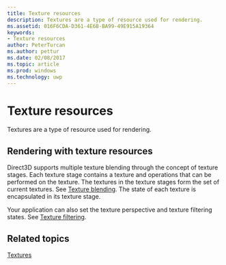 ---title: Texture resourcesdescription: Textures are a type of resource used for rendering.ms.assetid: 016F6CDA-D361-4E6B-BA99-49E915A19364keywords:- Texture resourcesauthor: PeterTurcanms.author: petturms.date: 02/08/2017ms.topic: articlems.prod: windowsms.technology: uwp---# Texture resourcesTextures are a type of resource used for rendering.## <span id="Rendering_with_Texture_Resources"></span><span id="rendering_with_texture_resources"></span><span id="RENDERING_WITH_TEXTURE_RESOURCES"></span>Rendering with texture resourcesDirect3D supports multiple texture blending through the concept of texture stages. Each texture stage contains a texture and operations that can be performed on the texture. The textures in the texture stages form the set of current textures. See [Texture blending](texture-blending.md). The state of each texture is encapsulated in its texture stage.Your application can also set the texture perspective and texture filtering states. See [Texture filtering](texture-filtering.md).## <span id="related-topics"></span>Related topics[Textures](textures.md)  